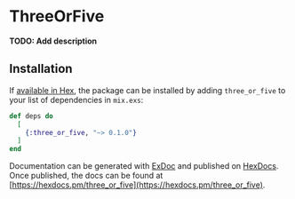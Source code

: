 # ThreeOrFive

**TODO: Add description**

## Installation

If [available in Hex](https://hex.pm/docs/publish), the package can be installed
by adding `three_or_five` to your list of dependencies in `mix.exs`:

```elixir
def deps do
  [
    {:three_or_five, "~> 0.1.0"}
  ]
end
```

Documentation can be generated with [ExDoc](https://github.com/elixir-lang/ex_doc)
and published on [HexDocs](https://hexdocs.pm). Once published, the docs can
be found at [https://hexdocs.pm/three_or_five](https://hexdocs.pm/three_or_five).

